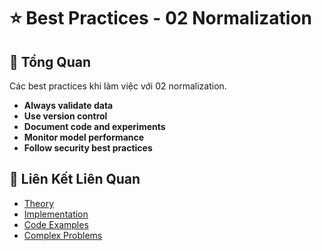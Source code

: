 # ⭐ Best Practices - 02 Normalization

## 🎯 Tổng Quan

Các best practices khi làm việc với 02 normalization.

- **Always validate data**
- **Use version control**
- **Document code and experiments**
- **Monitor model performance**
- **Follow security best practices**

## 🔗 Liên Kết Liên Quan

- [Theory](./THEORY_02_normalization.md)
- [Implementation](./IMPLEMENTATION_02_normalization.md)
- [Code Examples](./CODE_EXAMPLES_02_normalization.md)
- [Complex Problems](./COMPLEX_PROBLEMS.md)
